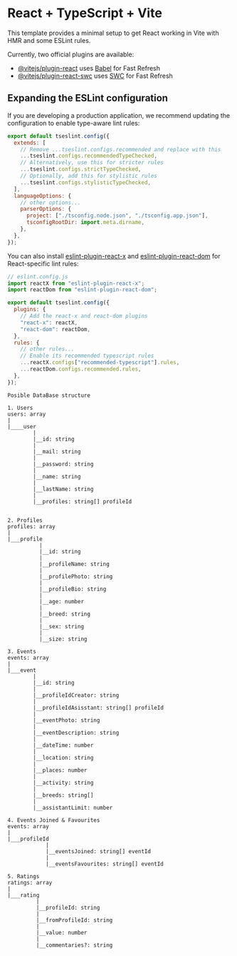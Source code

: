# React + TypeScript + Vite

This template provides a minimal setup to get React working in Vite with HMR and some ESLint rules.

Currently, two official plugins are available:

- [@vitejs/plugin-react](https://github.com/vitejs/vite-plugin-react/blob/main/packages/plugin-react/README.md) uses [Babel](https://babeljs.io/) for Fast Refresh
- [@vitejs/plugin-react-swc](https://github.com/vitejs/vite-plugin-react-swc) uses [SWC](https://swc.rs/) for Fast Refresh

## Expanding the ESLint configuration

If you are developing a production application, we recommend updating the configuration to enable type-aware lint rules:

```js
export default tseslint.config({
  extends: [
    // Remove ...tseslint.configs.recommended and replace with this
    ...tseslint.configs.recommendedTypeChecked,
    // Alternatively, use this for stricter rules
    ...tseslint.configs.strictTypeChecked,
    // Optionally, add this for stylistic rules
    ...tseslint.configs.stylisticTypeChecked,
  ],
  languageOptions: {
    // other options...
    parserOptions: {
      project: ["./tsconfig.node.json", "./tsconfig.app.json"],
      tsconfigRootDir: import.meta.dirname,
    },
  },
});
```

You can also install [eslint-plugin-react-x](https://github.com/Rel1cx/eslint-react/tree/main/packages/plugins/eslint-plugin-react-x) and [eslint-plugin-react-dom](https://github.com/Rel1cx/eslint-react/tree/main/packages/plugins/eslint-plugin-react-dom) for React-specific lint rules:

```js
// eslint.config.js
import reactX from "eslint-plugin-react-x";
import reactDom from "eslint-plugin-react-dom";

export default tseslint.config({
  plugins: {
    // Add the react-x and react-dom plugins
    "react-x": reactX,
    "react-dom": reactDom,
  },
  rules: {
    // other rules...
    // Enable its recommended typescript rules
    ...reactX.configs["recommended-typescript"].rules,
    ...reactDom.configs.recommended.rules,
  },
});
```

```
Posible DataBase structure

1. Users
users: array
|
|____user
        |
        |__id: string
        |
        |__mail: string
        |
        |__password: string
        |
        |__name: string
        |
        |__lastName: string
        |
        |__profiles: string[] profileId


2. Profiles
profiles: array
|
|___profile
          |
          |__id: string
          |
          |__profileName: string
          |
          |__profilePhoto: string
          |
          |__profileBio: string
          |
          |__age: number
          |
          |__breed: string
          |
          |__sex: string
          |
          |__size: string

3. Events
events: array
|
|___event
        |
        |__id: string
        |
        |__profileIdCreator: string
        |
        |__profileIdAsisstant: string[] profileId
        |
        |__eventPhoto: string
        |
        |__eventDescription: string
        |
        |__dateTime: number
        |
        |__location: string
        |
        |__places: number
        |
        |__activity: string
        |
        |__breeds: string[]
        |
        |__assistantLimit: number

4. Events Joined & Favourites
events: array
|
|___profileId
            |
            |__eventsJoined: string[] eventId
            |
            |__eventsFavourites: string[] eventId

5. Ratings
ratings: array
|
|___rating
         |
         |__profileId: string
         |
         |__fromProfileId: string
         |
         |__value: number
         |
         |__commentaries?: string

```
